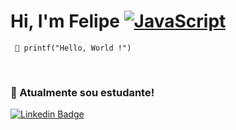 # Hi, I'm Felipe [![JavaScript](https://img.shields.io/badge/--F7DF1E?logo=javascript&logoColor=000)](https://www.javascript.com/)
     🚀 printf("Hello, World !")
      
<br>

### 🔭 Atualmente sou estudante!


[![Linkedin Badge](https://img.shields.io/badge/-LinkedIn-blue?style=flat-square&logo=Linkedin&logoColor=white&link=https://www.linkedin.com/in/fagnerpsantos/)](https://www.linkedin.com/in/fagnerpsantos/)

 
 


